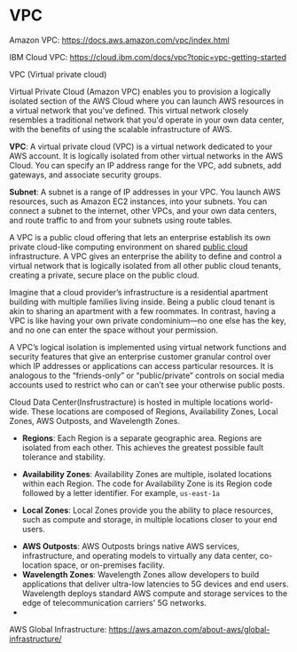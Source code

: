 

# VPC

Amazon VPC: https://docs.aws.amazon.com/vpc/index.html

IBM Cloud VPC: https://cloud.ibm.com/docs/vpc?topic=vpc-getting-started

VPC (Virtual private cloud)

Virtual Private Cloud (Amazon VPC) enables you to provision a logically isolated section of the AWS Cloud where you can launch AWS resources in a virtual network that you've defined. This virtual network closely resembles a traditional network that you'd operate in your own data center, with the benefits of using the scalable infrastructure of AWS.

**VPC**: A virtual private cloud (VPC) is a virtual network dedicated to your AWS account. It is logically isolated from other virtual networks in the AWS Cloud. You can specify an IP address range for the VPC, add subnets, add gateways, and associate security groups.

**Subnet**: A subnet is a range of IP addresses in your VPC. You launch AWS resources, such as Amazon EC2 instances, into your subnets. You can connect a subnet to the internet, other VPCs, and your own data centers, and route traffic to and from your subnets using route tables.

A VPC is a public cloud offering that lets an enterprise establish its own private cloud-like computing environment on shared [public cloud](https://www.ibm.com/cloud/public) infrastructure. A VPC gives an enterprise the ability to define and control a virtual network that is logically isolated from all other public cloud tenants, creating a private, secure place on the public cloud.

Imagine that a cloud provider’s infrastructure is a residential apartment building with multiple families living inside. Being a public cloud tenant is akin to sharing an apartment with a few roommates. In contrast, having a VPC is like having your own private condominium—no one else has the key, and no one can enter the space without your permission.

A VPC’s logical isolation is implemented using virtual network functions and security features that give an enterprise customer granular control over which IP addresses or applications can access particular resources. It is analogous to the “friends-only” or “public/private” controls on social media accounts used to restrict who can or can’t see your otherwise public posts.



Cloud Data Center(Insfrustracture) is hosted in multiple locations world-wide. These locations are composed of Regions, Availability Zones, Local Zones, AWS Outposts, and Wavelength Zones. 

* **Regions**: Each Region is a separate geographic area. Regions are isolated from each other. This achieves the greatest possible fault tolerance and stability.

* **Availability Zones**: Availability Zones are multiple, isolated locations within each Region. The code for Availability Zone is its Region code followed by a letter identifier. For example, `us-east-1a`

* **Local Zones**: Local Zones provide you the ability to place resources, such as compute and storage, in multiple locations closer to your end users.

- **AWS Outposts**: AWS Outposts brings native AWS services, infrastructure, and operating models to virtually any data center, co-location space, or on-premises facility.
- **Wavelength Zones**: Wavelength Zones allow developers to build applications that deliver ultra-low latencies to 5G devices and end users. Wavelength deploys standard AWS compute and storage services to the edge of telecommunication carriers' 5G networks.
- 



AWS Global Infrastructure: https://aws.amazon.com/about-aws/global-infrastructure/